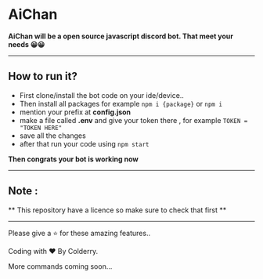 # AiChan

**AiChan will be a open source javascript discord bot. That meet your needs 😀😀**

---------------

## How to run it?

- First clone/install the bot code on your ide/device..
- Then install all packages for example `npm i {package}` or `npm i `
- mention your prefix at **config.json**
- make a file called **.env** and give your token there , for example `TOKEN = "TOKEN HERE"`
- save all the changes
- after that run your code using `npm start`

**Then congrats your bot is working now**

---------------

## Note :
** This repository have a licence so make sure to check that first **

---------------

Please give a :star: for these amazing features..

Coding with :heart: By Colderry.

More commands coming soon...

